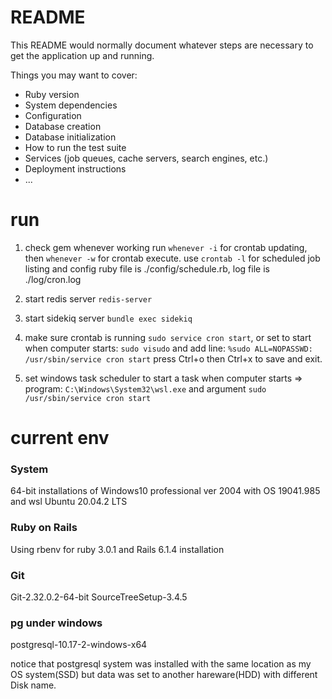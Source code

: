 # README

This README would normally document whatever steps are necessary to get the
application up and running.

Things you may want to cover:

* Ruby version
* System dependencies
* Configuration
* Database creation
* Database initialization
* How to run the test suite
* Services (job queues, cache servers, search engines, etc.)
* Deployment instructions
* ...

# run

1. check gem whenever working run `whenever -i` for crontab updating, then `whenever -w` for crontab execute.
use `crontab -l` for scheduled job listing and config ruby file is ./config/schedule.rb, log file is ./log/cron.log
2. start redis server `redis-server`
3. start sidekiq server `bundle exec sidekiq`
4. make sure crontab is running `sudo service cron start`, or set to start when computer starts:
  `sudo visudo` and add line: `%sudo ALL=NOPASSWD: /usr/sbin/service cron start`
  press Ctrl+o then Ctrl+x to save and exit.

5. set windows task scheduler to start a task when computer starts => program:
  `C:\Windows\System32\wsl.exe` and argument `sudo /usr/sbin/service cron start`

# current env

### System

64-bit installations of Windows10 professional ver 2004 with OS 19041.985
and wsl Ubuntu 20.04.2 LTS

### Ruby on Rails

Using rbenv for ruby 3.0.1 and Rails 6.1.4 installation

### Git

Git-2.32.0.2-64-bit
SourceTreeSetup-3.4.5

### pg under windows
postgresql-10.17-2-windows-x64

notice that postgresql system was installed with the same location as my OS system(SSD) but data was set to another hareware(HDD) with different Disk name.
